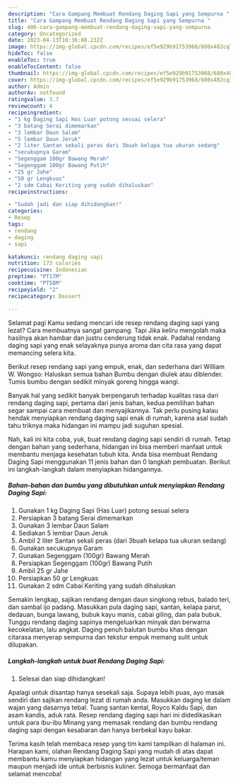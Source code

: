 ```yaml
---
description: "Cara Gampang Membuat Rendang Daging Sapi yang Sempurna "
title: "Cara Gampang Membuat Rendang Daging Sapi yang Sempurna "
slug: 406-cara-gampang-membuat-rendang-daging-sapi-yang-sempurna
category: Uncategorized
date: 2023-04-13T10:36:08.232Z
image: https://img-global.cpcdn.com/recipes/ef5e929b91753968/680x482cq70/rendang-daging-sapi-foto-resep-utama.jpg
hideToc: false
enableToc: true
enableTocContent: false
thumbnail: https://img-global.cpcdn.com/recipes/ef5e929b91753968/680x482cq70/rendang-daging-sapi-foto-resep-utama.jpg
cover: https://img-global.cpcdn.com/recipes/ef5e929b91753968/680x482cq70/rendang-daging-sapi-foto-resep-utama.jpg
author: Admin
authorAv: notfound
ratingvalue: 3.7
reviewcount: 4
recipeingredient:
- "1 kg Daging Sapi Has Luar potong sesuai selera"
- "3 batang Serai dimemarkan"
- "3 lembar Daun Salam"
- "5 lembar Daun Jeruk"
- "2 liter Santan sekali peras dari 3buah kelapa tua ukuran sedang"
- "secukupnya Garam"
- "Segenggam 100gr Bawang Merah"
- "Segenggam 100gr Bawang Putih"
- "25 gr Jahe"
- "50 gr Lengkuas"
- "2 sdm Cabai Keriting yang sudah dihaluskan"
recipeinstructions:

- "Sudah jadi dan siap dihidangkan!"
categories:
- Resep
tags:
- rendang
- daging
- sapi

katakunci: rendang daging sapi 
nutrition: 173 calories
recipecuisine: Indonesian
preptime: "PT17M"
cooktime: "PT58M"
recipeyield: "2"
recipecategory: Dessert

---
```



Selamat pagi Kamu sedang mencari ide resep rendang daging sapi yang lezat? Cara membuatnya sangat gampang. Tapi Jika keliru mengolah maka hasilnya akan hambar dan justru cenderung tidak enak. Padahal rendang daging sapi yang enak selayaknya punya aroma dan cita rasa yang dapat memancing selera kita.


Berikut resep rendang sapi yang empuk, enak, dan sederhana dari William W. Wongso: Haluskan semua bahan Bumbu dengan diulek atau diblender. Tumis bumbu dengan sedikit minyak goreng hingga wangi.

Banyak hal yang sedikit banyak berpengaruh terhadap kualitas rasa dari rendang daging sapi, pertama dari jenis bahan, kedua pemilihan bahan segar sampai cara membuat dan menyajikannya. Tak perlu pusing kalau hendak menyiapkan rendang daging sapi enak di rumah, karena asal sudah tahu triknya maka hidangan ini mampu jadi suguhan spesial.


Nah, kali ini kita coba, yuk, buat rendang daging sapi sendiri di rumah. Tetap dengan bahan yang sederhana, hidangan ini bisa memberi manfaat untuk membantu menjaga kesehatan tubuh kita. Anda bisa membuat Rendang Daging Sapi menggunakan 11 jenis bahan dan 0 langkah pembuatan. Berikut ini langkah-langkah dalam menyiapkan hidangannya.

<!--inarticleads1-->

##### Bahan-bahan dan bumbu yang dibutuhkan untuk menyiapkan Rendang Daging Sapi:

1. Gunakan 1 kg Daging Sapi (Has Luar) potong sesuai selera
1. Persiapkan 3 batang Serai dimemarkan
1. Gunakan 3 lembar Daun Salam
1. Sediakan 5 lembar Daun Jeruk
1. Ambil 2 liter Santan sekali peras (dari 3buah kelapa tua ukuran sedang)
1. Gunakan secukupnya Garam
1. Gunakan Segenggam (100gr) Bawang Merah
1. Persiapkan Segenggam (100gr) Bawang Putih
1. Ambil 25 gr Jahe
1. Persiapkan 50 gr Lengkuas
1. Gunakan 2 sdm Cabai Keriting yang sudah dihaluskan


Semakin lengkap, sajikan rendang dengan daun singkong rebus, balado teri, dan sambal ijo padang. Masukkan pula daging sapi, santan, kelapa parut, dedauan, bunga lawang, bubuk kayu manis, cabai giling, dan pala bubuk. Tunggu rendang daging sapinya mengeluarkan minyak dan berwarna kecokelatan, lalu angkat. Daging penuh balutan bumbu khas dengan citarasa menyerap sempurna dan tekstur empuk memang sulit untuk dilupakan. 

<!--inarticleads2-->

##### Langkah-langkah untuk buat Rendang Daging Sapi:


1. Selesai dan siap dihidangkan!

Apalagi untuk disantap hanya sesekali saja. Supaya lebih puas, ayo masak sendiri dan sajikan rendang lezat di rumah anda. Masukkan daging ke dalam wajan yang dasarnya tebal. Tuang santan kental, Royco Kaldu Sapi, dan asam kandis, aduk rata. Resep rendang daging sapi hari ini didedikasikan untuk para ibu-ibu Minang yang memasak rendang dan bumbu rendang daging sapi dengan kesabaran dan hanya berbekal kayu bakar. 

Terima kasih telah membaca resep yang tim kami tampilkan di halaman ini. Harapan kami, olahan Rendang Daging Sapi yang mudah di atas dapat membantu kamu menyiapkan hidangan yang lezat untuk keluarga/teman maupun menjadi ide untuk berbisnis kuliner. Semoga bermanfaat dan selamat mencoba!
